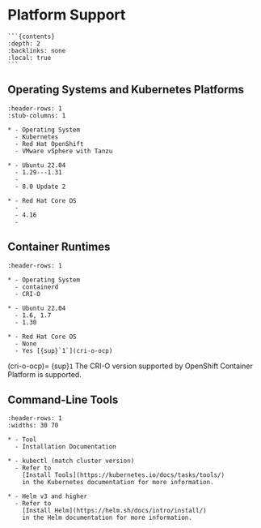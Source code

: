 <!--
  SPDX-FileCopyrightText: Copyright (c) 2023 NVIDIA CORPORATION & AFFILIATES. All rights reserved.
  SPDX-License-Identifier: Apache-2.0
-->

# Platform Support

````{only} not publish_bsp
```{contents}
:depth: 2
:backlinks: none
:local: true
```
````

## Operating Systems and Kubernetes Platforms

```{list-table}
:header-rows: 1
:stub-columns: 1

* - Operating System
  - Kubernetes
  - Red Hat OpenShift
  - VMware vSphere with Tanzu

* - Ubuntu 22.04
  - 1.29---1.31
  -
  - 8.0 Update 2

* - Red Hat Core OS
  -
  - 4.16
  - 
```

## Container Runtimes

```{list-table}
:header-rows: 1

* - Operating System
  - containerd
  - CRI-O

* - Ubuntu 22.04
  - 1.6, 1.7
  - 1.30

* - Red Hat Core OS
  - None
  - Yes [{sup}`1`](cri-o-ocp)
```

(cri-o-ocp)=
{sup}`1` The CRI-O version supported by OpenShift Container Platform is supported.

## Command-Line Tools

```{list-table}
:header-rows: 1
:widths: 30 70

* - Tool
  - Installation Documentation

* - kubectl (match cluster version)
  - Refer to
    [Install Tools](https://kubernetes.io/docs/tasks/tools/)
    in the Kubernetes documentation for more information.

* - Helm v3 and higher
  - Refer to
    [Install Helm](https://helm.sh/docs/intro/install/)
    in the Helm documentation for more information.
```